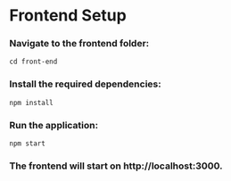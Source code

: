 # Frontend Setup

### Navigate to the frontend folder:
```
cd front-end
```
### Install the required dependencies:
```
npm install
```
### Run the application:
```
npm start
```
### The frontend will start on http://localhost:3000.
